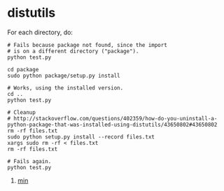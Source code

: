 # distutils

For each directory, do:

    # Fails because package not found, since the import
    # is on a different directory ("package").
    python test.py

    cd package
    sudo python package/setup.py install

    # Works, using the installed version.
    cd ..
    python test.py

    # Cleanup
    # http://stackoverflow.com/questions/402359/how-do-you-uninstall-a-python-package-that-was-installed-using-distutils/43650802#43650802
    rm -rf files.txt
    sudo python setup.py install --record files.txt
    xargs sudo rm -rf < files.txt
    rm -rf files.txt

    # Fails again.
    python test.py

1. [min](min)
